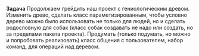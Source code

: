 **Задача**
Продолжаем грейдить наш проект с гениологическим древом. 
Изменить древо, сделать класс параметизированным, чтобы условно дерево можно было использовать не только для людей, 
но и сделать родословную для собак (класс собак создавать не надо или создать, но за пределами пакета проекта). 
Продумать (только подумать, но можно и попробовать реализовать) класс общения с пользователем, набор команд, для операций над деревом.
